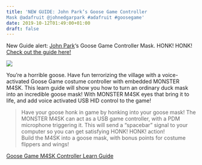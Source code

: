 ```yaml
---
title: 'NEW GUIDE: John Park’s Goose Game Controller
Mask @adafruit @johnedgarpark #adafruit #goosegame'
date: 2019-10-12T01:49:00+01:00
draft: false
---
```


New Guide alert: [John Park](http://jpixl.net)‘s Goose Game Controller Mask. HONK! HONK! [Check out the guide here!](https://learn.adafruit.com/goose-game-m4sk-controller/overview)

![](https://cdn-blog.adafruit.com/uploads/2019/10/honkgame.gif)

You’re a horrible goose. Have fun terrorizing the village with a voice-activated Goose Game costume controller with embedded MONSTER M4SK. This learn guide will show you how to turn an ordinary duck mask into an incredible goose mask! With MONSTER M4SK eyes that bring it to life, and add voice activated USB HID control to the game!

> Have your goose honk in game by honking into your goose mask! The MONSTER M4SK can act as a USB game controller, with a PDM microphone triggering it. This will send a “spacebar” signal to your computer so you can get satisfying HONK! HONK! action!  
> Build the M4SK into a goose mask, with bonus points for costume flippers and wings!

[Goose Game M4SK Controller Learn Guide](https://learn.adafruit.com/goose-game-m4sk-controller/overview)